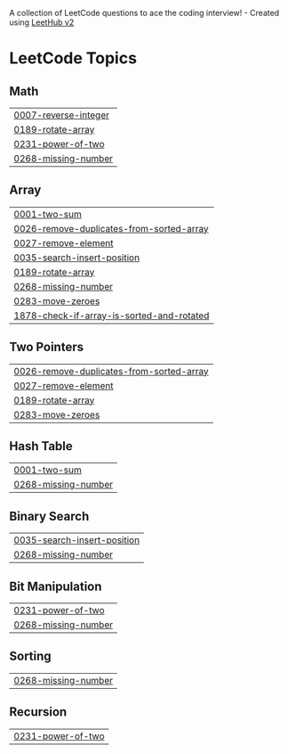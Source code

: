 A collection of LeetCode questions to ace the coding interview! - Created using [LeetHub v2](https://github.com/arunbhardwaj/LeetHub-2.0)
<!---LeetCode Topics Start-->
# LeetCode Topics
## Math
|  |
| ------- |
| [0007-reverse-integer](https://github.com/saumya2530/my-leetcode/tree/master/0007-reverse-integer) |
| [0189-rotate-array](https://github.com/saumya2530/my-leetcode/tree/master/0189-rotate-array) |
| [0231-power-of-two](https://github.com/saumya2530/my-leetcode/tree/master/0231-power-of-two) |
| [0268-missing-number](https://github.com/saumya2530/my-leetcode/tree/master/0268-missing-number) |
## Array
|  |
| ------- |
| [0001-two-sum](https://github.com/saumya2530/my-leetcode/tree/master/0001-two-sum) |
| [0026-remove-duplicates-from-sorted-array](https://github.com/saumya2530/my-leetcode/tree/master/0026-remove-duplicates-from-sorted-array) |
| [0027-remove-element](https://github.com/saumya2530/my-leetcode/tree/master/0027-remove-element) |
| [0035-search-insert-position](https://github.com/saumya2530/my-leetcode/tree/master/0035-search-insert-position) |
| [0189-rotate-array](https://github.com/saumya2530/my-leetcode/tree/master/0189-rotate-array) |
| [0268-missing-number](https://github.com/saumya2530/my-leetcode/tree/master/0268-missing-number) |
| [0283-move-zeroes](https://github.com/saumya2530/my-leetcode/tree/master/0283-move-zeroes) |
| [1878-check-if-array-is-sorted-and-rotated](https://github.com/saumya2530/my-leetcode/tree/master/1878-check-if-array-is-sorted-and-rotated) |
## Two Pointers
|  |
| ------- |
| [0026-remove-duplicates-from-sorted-array](https://github.com/saumya2530/my-leetcode/tree/master/0026-remove-duplicates-from-sorted-array) |
| [0027-remove-element](https://github.com/saumya2530/my-leetcode/tree/master/0027-remove-element) |
| [0189-rotate-array](https://github.com/saumya2530/my-leetcode/tree/master/0189-rotate-array) |
| [0283-move-zeroes](https://github.com/saumya2530/my-leetcode/tree/master/0283-move-zeroes) |
## Hash Table
|  |
| ------- |
| [0001-two-sum](https://github.com/saumya2530/my-leetcode/tree/master/0001-two-sum) |
| [0268-missing-number](https://github.com/saumya2530/my-leetcode/tree/master/0268-missing-number) |
## Binary Search
|  |
| ------- |
| [0035-search-insert-position](https://github.com/saumya2530/my-leetcode/tree/master/0035-search-insert-position) |
| [0268-missing-number](https://github.com/saumya2530/my-leetcode/tree/master/0268-missing-number) |
## Bit Manipulation
|  |
| ------- |
| [0231-power-of-two](https://github.com/saumya2530/my-leetcode/tree/master/0231-power-of-two) |
| [0268-missing-number](https://github.com/saumya2530/my-leetcode/tree/master/0268-missing-number) |
## Sorting
|  |
| ------- |
| [0268-missing-number](https://github.com/saumya2530/my-leetcode/tree/master/0268-missing-number) |
## Recursion
|  |
| ------- |
| [0231-power-of-two](https://github.com/saumya2530/my-leetcode/tree/master/0231-power-of-two) |
<!---LeetCode Topics End-->
